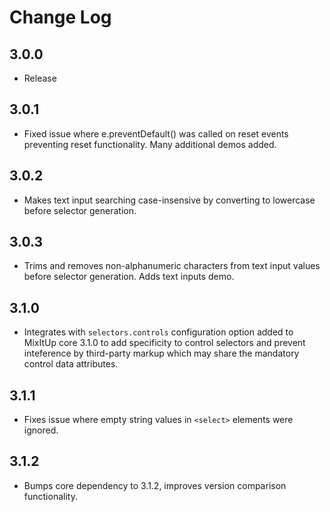 Change Log
==========

## 3.0.0

- Release

## 3.0.1

- Fixed issue where e.preventDefault() was called on reset events preventing reset functionality. Many additional demos added.

## 3.0.2

- Makes text input searching case-insensive by converting to lowercase before selector generation.

## 3.0.3

- Trims and removes non-alphanumeric characters from text input values before selector generation. Adds text inputs demo.

## 3.1.0

- Integrates with `selectors.controls` configuration option added to MixItUp core 3.1.0 to add specificity to control
selectors and prevent inteference by third-party markup which may share the mandatory control data attributes.

## 3.1.1

- Fixes issue where empty string values in `<select>` elements were ignored.

## 3.1.2

- Bumps core dependency to 3.1.2, improves version comparison functionality.